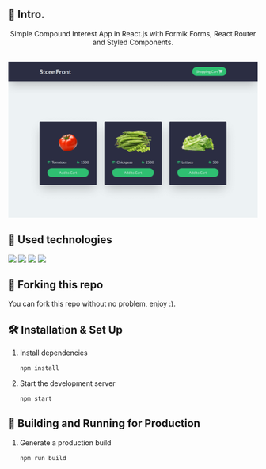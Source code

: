 ## 📄 Intro.

<div align="center">
Simple Compound Interest App in React.js with Formik Forms, React Router and Styled Components. <br><br>
</div>

[![Compound Interest App Banner](./public/banner.png)](https://compound-interest-one.vercel.app/)

## 💼 Used technologies

![](https://img.shields.io/badge/Markup-HTML-informational?style=for-the-badge&logo=html5&logoColor=db7093&color=db7093&labelColor=2b2d42)
![](https://img.shields.io/badge/Style-CSS-informational?style=for-the-badge&logo=css3&logoColor=db7093&color=db7093&labelColor=2b2d42)
![](https://img.shields.io/badge/Code-JavaScript-informational?style=for-the-badge&logo=JavaScript&logoColor=db7093&color=db7093&labelColor=2b2d42)
![](https://img.shields.io/badge/Code-React.js-informational?style=for-the-badge&logo=react&logoColor=db7093&color=db7093&labelColor=2b2d42)

## 🚨 Forking this repo

You can fork this repo without no problem, enjoy :).

## 🛠 Installation & Set Up

1. Install dependencies

   ```sh
   npm install
   ```

2. Start the development server

   ```sh
   npm start
   ```

## 🚀 Building and Running for Production

1. Generate a production build

   ```sh
   npm run build
   ```
